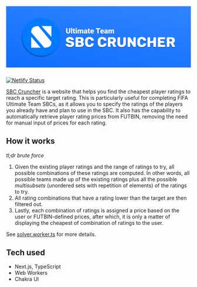 # ![SBC Cruncher banner](public/banner_low.png)

[![Netlify Status](https://api.netlify.com/api/v1/badges/315ab81c-01ff-4ee7-bccd-c0cc092b7ad2/deploy-status)](https://app.netlify.com/sites/sbccruncher/deploys)

[SBC Cruncher](https://sbccruncher.cc) is a website that helps you find the cheapest player ratings to reach a specific target rating. This is particularly useful for completing FIFA Ultimate Team SBCs, as it allows you to specify the ratings of the players you already have and plan to use in the SBC. It also has the capability to automatically retrieve player rating prices from FUTBIN, removing the need for manual input of prices for each rating.

## How it works

_tl;dr brute force_

1. Given the existing player ratings and the range of ratings to try, all possible combinations of these ratings are computed. In other words, all possible teams made up of the existing ratings plus all the possible _multisubsets_ (unordered sets with repetition of elements) of the ratings to try.
2. All rating combinations that have a rating lower than the target are then filtered out.
3. Lastly, each combination of ratings is assigned a price based on the user or FUTBIN-defined prices, after which, it is only a matter of displaying the cheapest of combination of ratings to the user.
   
See [solver.worker.ts](src/workers/solver.worker.ts) for more details.

## Tech used

- Next.js, TypeScript
- Web Workers
- Chakra UI
